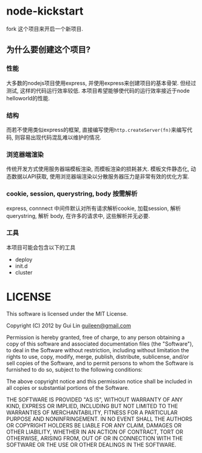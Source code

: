 node-kickstart
==============

fork 这个项目来开启一个新项目.

为什么要创建这个项目?
--------

### 性能

大多数的nodejs项目使用express, 并使用express来创建项目的基本骨架. 但经过测试, 这样的代码运行效率较低. 
本项目希望能够使代码的运行效率接近于node helloworld的性能.

### 结构

而若不使用类似express的框架, 直接编写使用`http.createServer(fn)`来编写代码, 则容易出现代码混乱难以维护的情况.

### 浏览器端渲染

传统开发方式使用服务器端模板渲染, 而模板渲染的损耗甚大.
模板文件静态化, 动态数据以API获取, 使用浏览器端渲染以分散服务器压力是非常有效的优化方案.

### cookie, session, querystring, body 按需解析

express, connnect 中间件默认对所有请求解析cookie, 加载session, 解析querystring, 解析 body, 
在许多的请求中, 这些解析并无必要.

### 工具

本项目可能会包含以下的工具

* deploy
* init.d
* cluster

LICENSE
========

This software is licensed under the MIT License.

Copyright (C) 2012 by Gui Lin <guileen@gmail.com>

Permission is hereby granted, free of charge, to any person obtaining a copy of this software and associated 
documentation files (the "Software"), to deal in the Software without restriction, 
including without limitation the rights to use, copy, modify, merge, publish, distribute, sublicense, 
and/or sell copies of the Software, and to permit persons to whom the Software is furnished to do so, 
subject to the following conditions:

The above copyright notice and this permission notice shall be included in all copies or substantial 
portions of the Software.

THE SOFTWARE IS PROVIDED "AS IS", WITHOUT WARRANTY OF ANY KIND, EXPRESS OR IMPLIED, INCLUDING BUT 
NOT LIMITED TO THE WARRANTIES OF MERCHANTABILITY, FITNESS FOR A PARTICULAR PURPOSE AND NONINFRINGEMENT. 
IN NO EVENT SHALL THE AUTHORS OR COPYRIGHT HOLDERS BE LIABLE FOR ANY CLAIM, DAMAGES OR OTHER LIABILITY, 
WHETHER IN AN ACTION OF CONTRACT, TORT OR OTHERWISE, ARISING FROM, OUT OF OR IN CONNECTION WITH THE 
SOFTWARE OR THE USE OR OTHER DEALINGS IN THE SOFTWARE.